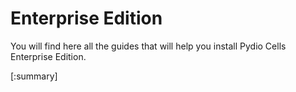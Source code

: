 # Enterprise Edition

You will find here all the guides that will help you install Pydio Cells Enterprise Edition.

[:summary]
